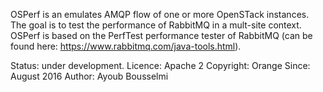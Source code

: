 OSPerf is an emulates AMQP flow of one or more OpenSTack instances.
The goal is to test the performance of RabbitMQ in a mult-site 
context. 
OSPerf is based on the PerfTest performance tester of RabbitMQ
(can be found here: https://www.rabbitmq.com/java-tools.html).

Status: under development.
Licence: Apache 2
Copyright: Orange
Since: August 2016
Author: Ayoub Bousselmi
